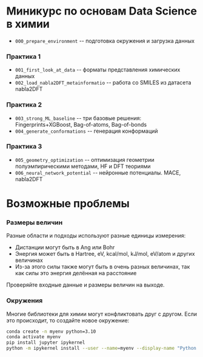 # Миникурс по основам Data Science в химии

- `000_prepare_environment` -- подготовка окружения и загрузка данных

### Практика 1
- `001_first_look_at_data` -- форматы представления химических данных
- `002_load_nabla2DFT_metainformatio` -- работа со SMILES из датасета nabla2DFT

### Практика 2
- `003_strong_ML_baseline` -- три базовые решения: Fingerprints+XGBoost, Bag-of-atoms, Bag-of-bonds
- `004_generate_conformations` -- генерация конформаций

### Практика 3
- `005_geometry_optimization` -- оптимизация геометрии полуэмпирическими методами, HF и DFT теориями
- `006_neural_network_potential` -- нейронные потенциалы. MACE, nabla2DFT



# Возможные проблемы

### Размеры величин

Разные области и подходы используют разные единицы измерения:
- Дистанции могут быть в Ang или Bohr
- Энергия может быть в Hartree, eV, kcal/mol, kJ/mol, eV/atom и других величинах
- Из-за этого силы также могут быть в очень разных величинах, так как силы это энергия делённая на расстояние

Проверяйте входные данные и размеры величин на выходе.

### Окружения

Многие библиотеки для химии могут конфликтовать друг с другом. Если это происходит, то создайте новое окружение:

```bash
conda create -n myenv python=3.10
conda activate myenv
pip install jupyter ipykernel
python -m ipykernel install --user --name=myenv --display-name "Python (myenv)"
```
